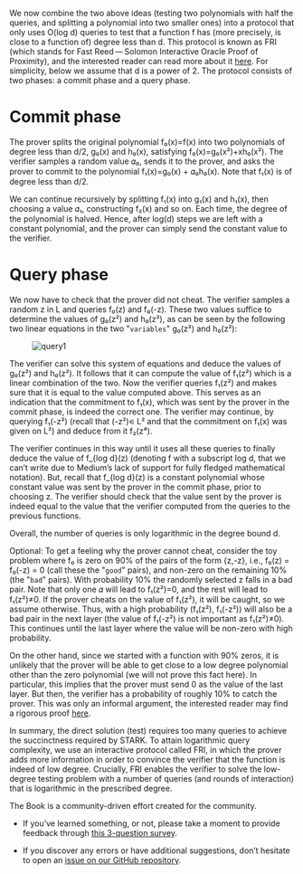 We now combine the two above ideas (testing two polynomials with half
the queries, and splitting a polynomial into two smaller ones) into a
protocol that only uses O(log d) queries to test that a function f has
(more precisely, is close to a function of) degree less than d. This
protocol is known as FRI (which stands for Fast Reed — Solomon
Interactive Oracle Proof of Proximity), and the interested reader can
read more about it [here](https://eccc.weizmann.ac.il/report/2017/134/).
For simplicity, below we assume that d is a power of 2. The protocol
consists of two phases: a commit phase and a query phase.

# Commit phase

The prover splits the original polynomial f₀(x)=f(x) into two
polynomials of degree less than d/2, g₀(x) and h₀(x), satisfying
f₀(x)=g₀(x²)+xh₀(x²). The verifier samples a random value 𝛼₀, sends it
to the prover, and asks the prover to commit to the polynomial
f₁(x)=g₀(x) + 𝛼₀h₀(x). Note that f₁(x) is of degree less than d/2.

We can continue recursively by splitting f₁(x) into g₁(x) and h₁(x),
then choosing a value 𝛼₁, constructing f₂(x) and so on. Each time, the
degree of the polynomial is halved. Hence, after log(d) steps we are
left with a constant polynomial, and the prover can simply send the
constant value to the verifier.

# Query phase

We now have to check that the prover did not cheat. The verifier samples
a random z in L and queries f₀(z) and f₀(-z). These two values suffice
to determine the values of g₀(z²) and h₀(z²), as can be seen by the
following two linear equations in the two "`variables`" g₀(z²) and
h₀(z²):

<figure>
<img src="query1.png" alt="query1" />
</figure>

The verifier can solve this system of equations and deduce the values of
g₀(z²) and h₀(z²). It follows that it can compute the value of f₁(z²)
which is a linear combination of the two. Now the verifier queries
f₁(z²) and makes sure that it is equal to the value computed above. This
serves as an indication that the commitment to f₁(x), which was sent by
the prover in the commit phase, is indeed the correct one. The verifier
may continue, by querying f₁(-z²) (recall that (-z²)∊ L² and that the
commitment on f₁(x) was given on L²) and deduce from it f₂(z⁴).

The verifier continues in this way until it uses all these queries to
finally deduce the value of f\_{log d}(z) (denoting f with a subscript
log d, that we can’t write due to Medium’s lack of support for fully
fledged mathematical notation). But, recall that f\_{log d}(z) is a
constant polynomial whose constant value was sent by the prover in the
commit phase, prior to choosing z. The verifier should check that the
value sent by the prover is indeed equal to the value that the verifier
computed from the queries to the previous functions.

Overall, the number of queries is only logarithmic in the degree bound
d.

Optional: To get a feeling why the prover cannot cheat, consider the toy
problem where f₀ is zero on 90% of the pairs of the form {z,-z}, i.e.,
f₀(z) = f₀(-z) = 0 (call these the "`good`" pairs), and non-zero on the
remaining 10% (the "`bad`" pairs). With probability 10% the randomly
selected z falls in a bad pair. Note that only one 𝛼 will lead to
f₁(z²)=0, and the rest will lead to f₁(z²)≠0. If the prover cheats on
the value of f₁(z²), it will be caught, so we assume otherwise. Thus,
with a high probability (f₁(z²), f₁(-z²)) will also be a bad pair in the
next layer (the value of f₁(-z²) is not important as f₁(z²)≠0). This
continues until the last layer where the value will be non-zero with
high probability.

On the other hand, since we started with a function with 90% zeros, it
is unlikely that the prover will be able to get close to a low degree
polynomial other than the zero polynomial (we will not prove this fact
here). In particular, this implies that the prover must send 0 as the
value of the last layer. But then, the verifier has a probability of
roughly 10% to catch the prover. This was only an informal argument, the
interested reader may find a rigorous proof
[here](https://eccc.weizmann.ac.il/report/2017/134/).

In summary, the direct solution (test) requires too many queries to
achieve the succinctness required by STARK. To attain logarithmic query
complexity, we use an interactive protocol called FRI, in which the
prover adds more information in order to convince the verifier that the
function is indeed of low degree. Crucially, FRI enables the verifier to
solve the low-degree testing problem with a number of queries (and
rounds of interaction) that is logarithmic in the prescribed degree.

The Book is a community-driven effort created for the community.

- If you’ve learned something, or not, please take a moment to provide
  feedback through [this 3-question
  survey](https://a.sprig.com/WTRtdlh2VUlja09lfnNpZDo4MTQyYTlmMy03NzdkLTQ0NDEtOTBiZC01ZjAyNDU0ZDgxMzU=).

- If you discover any errors or have additional suggestions, don’t
  hesitate to open an [issue on our GitHub
  repository](https://github.com/starknet-edu/starknetbook/issues).
